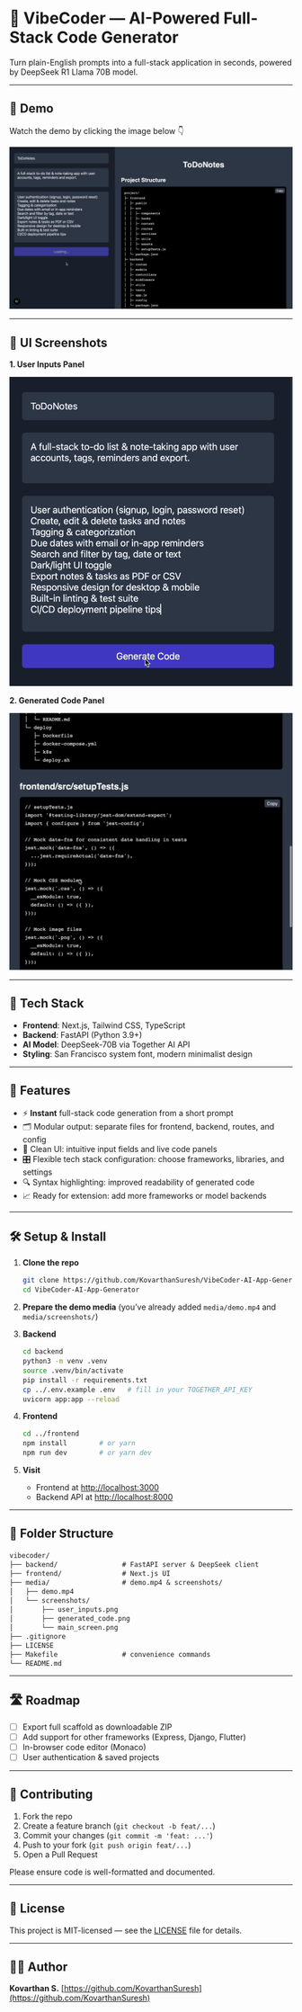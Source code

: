 # 🎸 VibeCoder — AI-Powered Full-Stack Code Generator

Turn plain-English prompts into a full-stack application in seconds, powered by DeepSeek R1 Llama 70B model.

---

## 🎥 Demo

Watch the demo by clicking the image below 👇

[![Watch the demo](media/screenshots/main_screen.png)](media/demo.mp4)

---

## 📸 UI Screenshots

**1. User Inputs Panel**

![User Inputs Panel](media/screenshots/user_inputs.png)

**2. Generated Code Panel**

![Generated Code Panel](media/screenshots/generated_code.png)


---

## 🧰 Tech Stack

* **Frontend**: Next.js, Tailwind CSS, TypeScript
* **Backend**: FastAPI (Python 3.9+)
* **AI Model**: DeepSeek-70B via Together AI API
* **Styling**: San Francisco system font, modern minimalist design

---

## 🚀 Features

* ⚡ **Instant** full-stack code generation from a short prompt
* 🗂️ Modular output: separate files for frontend, backend, routes, and config
* 🎨 Clean UI: intuitive input fields and live code panels
* 🎛️ Flexible tech stack configuration: choose frameworks, libraries, and settings
* 🔍 Syntax highlighting: improved readability of generated code
* 📈 Ready for extension: add more frameworks or model backends

---

## 🛠️ Setup & Install

1. **Clone the repo**

   ```bash
   git clone https://github.com/KovarthanSuresh/VibeCoder-AI-App-Generator.git
   cd VibeCoder-AI-App-Generator
   ```

2. **Prepare the demo media** (you’ve already added `media/demo.mp4` and `media/screenshots/`)

3. **Backend**

   ```bash
   cd backend
   python3 -m venv .venv
   source .venv/bin/activate
   pip install -r requirements.txt
   cp ../.env.example .env   # fill in your TOGETHER_API_KEY
   uvicorn app:app --reload
   ```

4. **Frontend**

   ```bash
   cd ../frontend
   npm install        # or yarn
   npm run dev        # or yarn dev
   ```

5. **Visit**

   * Frontend at [http://localhost:3000](http://localhost:3000)
   * Backend API at [http://localhost:8000](http://localhost:8000)

---

## 📂 Folder Structure

```
vibecoder/
├── backend/                # FastAPI server & DeepSeek client
├── frontend/               # Next.js UI
├── media/                  # demo.mp4 & screenshots/
│   ├── demo.mp4
│   └── screenshots/
│       ├── user_inputs.png
│       ├── generated_code.png
│       └── main_screen.png
├── .gitignore
├── LICENSE
├── Makefile                # convenience commands
└── README.md
```

---

## 🛣️ Roadmap

* [ ] Export full scaffold as downloadable ZIP
* [ ] Add support for other frameworks (Express, Django, Flutter)
* [ ] In-browser code editor (Monaco)
* [ ] User authentication & saved projects

---

## 🤝 Contributing

1. Fork the repo
2. Create a feature branch (`git checkout -b feat/...`)
3. Commit your changes (`git commit -m 'feat: ...'`)
4. Push to your fork (`git push origin feat/...`)
5. Open a Pull Request

Please ensure code is well-formatted and documented.

---

## 📄 License

This project is MIT-licensed — see the [LICENSE](LICENSE) file for details.

---

## 🧑‍💻 Author

**Kovarthan S.**
[https://github.com/KovarthanSuresh](https://github.com/KovarthanSuresh)
